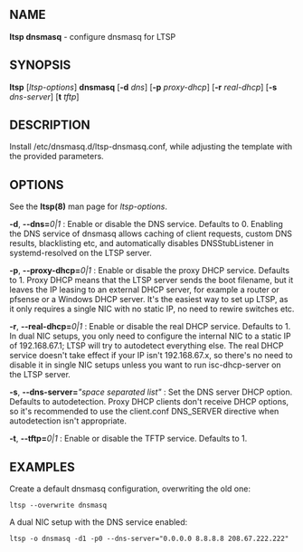 ## NAME
**ltsp dnsmasq** - configure dnsmasq for LTSP

## SYNOPSIS
**ltsp** [_ltsp-options_] **dnsmasq** [**-d** _dns_] [**-p** _proxy-dhcp_] [**-r** _real-dhcp_] [**-s** _dns-server_] [**t** _tftp_]

## DESCRIPTION
Install /etc/dnsmasq.d/ltsp-dnsmasq.conf, while adjusting the template with
the provided parameters.

## OPTIONS
See the **ltsp(8)** man page for _ltsp-options_.

**-d**, **--dns=**_0|1_
: Enable or disable the DNS service. Defaults to 0.
Enabling the DNS service of dnsmasq allows caching of client requests,
custom DNS results, blacklisting etc, and automatically disables
DNSStubListener in systemd-resolved on the LTSP server.

**-p**, **--proxy-dhcp=**_0|1_
: Enable or disable the proxy DHCP service. Defaults to 1.
Proxy DHCP means that the LTSP server sends the boot filename, but it leaves
the IP leasing to an external DHCP server, for example a router or pfsense
or a Windows DHCP server. It's the easiest way to set up LTSP, as it only
requires a single NIC with no static IP, no need to rewire switches etc.

**-r**, **--real-dhcp=**_0|1_
: Enable or disable the real DHCP service. Defaults to 1.
In dual NIC setups, you only need to configure the internal NIC to a static
IP of 192.168.67.1; LTSP will try to autodetect everything else.
The real DHCP service doesn't take effect if your IP isn't 192.168.67.x,
so there's no need to disable it in single NIC setups unless you want to run
isc-dhcp-server on the LTSP server.

**-s**, **--dns-server=**_"space separated list"_
: Set the DNS server DHCP option. Defaults to autodetection.
Proxy DHCP clients don't receive DHCP options, so it's recommended to use the
client.conf DNS_SERVER directive when autodetection isn't appropriate.

**-t**, **--tftp=**_0|1_
: Enable or disable the TFTP service. Defaults to 1.

## EXAMPLES
Create a default dnsmasq configuration, overwriting the old one:

```shell
ltsp --overwrite dnsmasq
```

A dual NIC setup with the DNS service enabled:

```shell
ltsp -o dnsmasq -d1 -p0 --dns-server="0.0.0.0 8.8.8.8 208.67.222.222"
```
